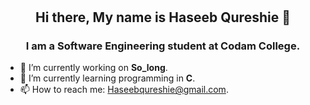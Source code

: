 # <h2 align="center">Hi there, My name is Haseeb Qureshie 👋</h2>   

<h3 align="center">I am a Software Engineering student at Codam College.</h3>

- 🔭 I’m currently working on __So_long__.
- 🌱 I’m currently learning programming in __C__.
- 📫 How to reach me: Haseebqureshie@gmail.com.

<!--
**AtibQur/AtibQur** is a ✨ _special_ ✨ repository because its `README.md` (this file) appears on your GitHub profile.

Here are some ideas to get you started:

- 🔭 I’m currently working on ...
- 🌱 I’m currently learning ...
- 👯 I’m looking to collaborate on ...
- 🤔 I’m looking for help with ...
- 💬 Ask me about ...
- 📫 How to reach me: ...
- 😄 Pronouns: ...
- ⚡ Fun fact: ...
-->
